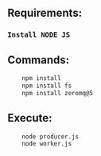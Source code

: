## Requirements:
### `Install NODE JS`

## Commands:
```bash
    npm install
    npm install fs
    npm install zeromq@5
```
## Execute:
```bash
    node producer.js
    node worker.js
```